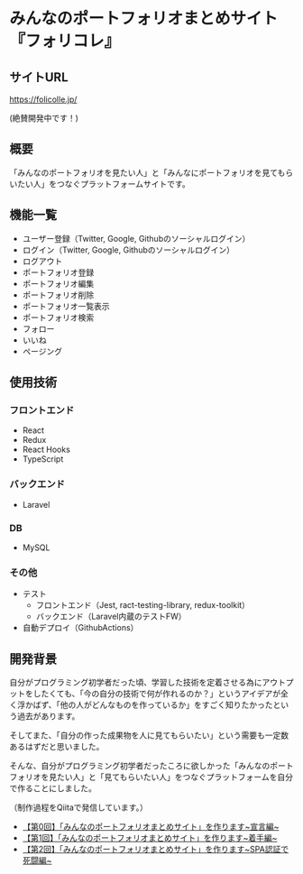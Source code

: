# みんなのポートフォリオまとめサイト『フォリコレ』

## サイトURL

https://folicolle.jp/

(絶賛開発中です！)


## 概要

「みんなのポートフォリオを見たい人」と「みんなにポートフォリオを見てもらいたい人」をつなぐプラットフォームサイトです。

## 機能一覧

- ユーザー登録（Twitter, Google, Githubのソーシャルログイン）
- ログイン（Twitter, Google, Githubのソーシャルログイン）
- ログアウト
- ポートフォリオ登録
- ポートフォリオ編集
- ポートフォリオ削除
- ポートフォリオ一覧表示
- ポートフォリオ検索
- フォロー
- いいね
- ページング

## 使用技術

### フロントエンド
- React
- Redux
- React Hooks
- TypeScript
### バックエンド
- Laravel
### DB
- MySQL
### その他
- テスト
  - フロントエンド（Jest, ract-testing-library, redux-toolkit）
  - バックエンド（Laravel内蔵のテストFW）
- 自動デプロイ（GithubActions）

## 開発背景

自分がプログラミング初学者だった頃、学習した技術を定着させる為にアウトプットをしたくても、「今の自分の技術で何が作れるのか？」というアイデアが全く浮かばず、「他の人がどんなものを作っているか」をすごく知りたかったという過去があります。

そしてまた、「自分の作った成果物を人に見てもらいたい」という需要も一定数あるはずだと思いました。

そんな、自分がプログラミング初学者だったころに欲しかった「みんなのポートフォリオを見たい人」と「見てもらいたい人」をつなぐプラットフォームを自分で作ることにしました。


（制作過程をQiitaで発信しています。）

- [【第0回】「みんなのポートフォリオまとめサイト」を作ります~宣言編~](https://qiita.com/kiwatchi1991/items/58b53c5b4ddf8d6a7053)
- [【第1回】「みんなのポートフォリオまとめサイト」を作ります~着手編~](https://qiita.com/kiwatchi1991/items/62ecde8289887965aff3)
- [【第2回】「みんなのポートフォリオまとめサイト」を作ります~SPA認証で死闘編~](https://qiita.com/kiwatchi1991/items/2fdd533236cd32237bb2)
